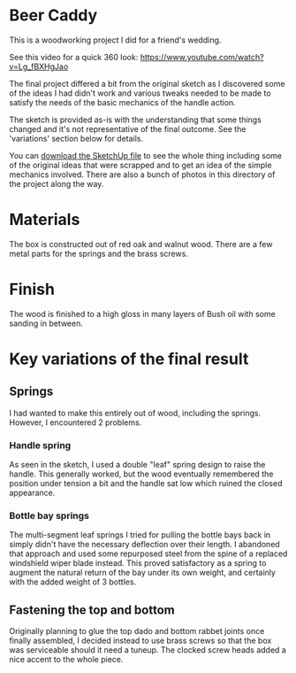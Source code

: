 # Beer Caddy

This is a woodworking project I did for a friend's wedding.

See this video for a quick 360 look: https://www.youtube.com/watch?v=Lg_fBXHgJao

The final project differed a bit from the original sketch as I discovered some of the ideas I had didn't work and various tweaks needed to be made to satisfy the needs of the basic mechanics of the handle action.

The sketch is provided as-is with the understanding that some things changed and it's not representative of the final outcome. See the 'variations' section below for details.

You can [download the SketchUp file](beer-caddy.skp) to see the whole thing including some of the original ideas that were scrapped and to get an idea of the simple mechanics involved. There are also a bunch of photos in this directory of the project along the way.

# Materials
The box is constructed out of red oak and walnut wood. There are a few metal parts for the springs and the brass screws.

# Finish
The wood is finished to a high gloss in many layers of Bush oil with some sanding in between.

# Key variations of the final result

## Springs
I had wanted to make this entirely out of wood, including the springs. However, I encountered 2 problems.

### Handle spring
As seen in the sketch, I used a double "leaf" spring design to raise the handle. This generally worked, but the wood eventually remembered the position under tension a bit and the handle sat low which ruined the closed appearance.

### Bottle bay springs
The multi-segment leaf springs I tried for pulling the bottle bays back in simply didn't have the necessary deflection over their length. I abandoned that approach and used some repurposed steel from the spine of a replaced windshield wiper blade instead. This proved satisfactory as a spring to augment the natural return of the bay under its own weight, and certainly with the added weight of 3 bottles.

## Fastening the top and bottom
Originally planning to glue the top dado and bottom rabbet joints once finally assembled, I decided instead to use brass screws so that the box was serviceable should it need a tuneup. The clocked screw heads added a nice accent to the whole piece.
